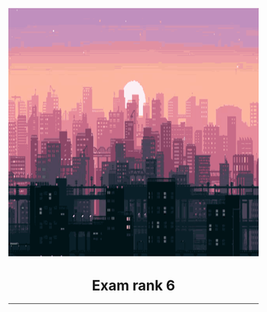 
<img src="../../Wallpaper/good-morning.gif" alt="good morning" width="1000" height="500">

<div align="center">
  <h1>Exam rank 6</h1>
</div>

---
